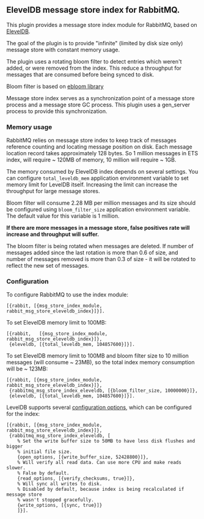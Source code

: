 ## ElevelDB message store index for RabbitMQ.

This plugin provides a message store index module for RabbitMQ, based on
[ElevelDB](https://github.com/basho/eleveldb).

The goal of the plugin is to provide "infinite" (limited by disk size only)
message store with constant memory usage.

The plugin uses a rotating bloom filter to detect entries which weren't added,
or were removed from the index. This reduce a throughput for messages that are
consumed before being synced to disk.

Bloom filter is based on [ebloom library](https://github.com/basho/ebloom)

Message store index serves as a synchronization point of a message store process
and a message store GC process. This plugin uses a gen_server process to provide
this synchronization.

### Memory usage

RabbitMQ relies on message store index to keep track of messages reference counting
and locating message position on disk. Each message location record takes approximately
128 bytes.
So 1 million messages in ETS index, will require ~ 120MB of memory,
10 million will require ~ 1GB.

The memory consumed by ElevelDB index depends on several settings.
You can configure `total_leveldb_mem` application environment variable to set
memory limit for LevelDB itself. Increasing the limit can increase the throughput
for large message stores.

Bloom filter will consume 2.28 MB per million messages and its size should be
configured using `bloom_filter_size` application environment variable.
The default value for this variable is 1 million.

**If there are more messages in a message store, false positives rate will increase
and throughput will suffer.**

The bloom filter is being rotated when messages are deleted. If number of messages
added since the last rotation is more than 0.6 of size, and number of messages
removed is more than 0.3 of size - it will be rotated to reflect the new set of
messages.

### Configuration

To configure RabbitMQ to use the index module:

```
[{rabbit, [{msg_store_index_module, rabbit_msg_store_eleveldb_index}]}].
```

To set ElevelDB memory limit to 100MB:

```
[{rabbit,   [{msg_store_index_module, rabbit_msg_store_eleveldb_index}]},
 {eleveldb, [{total_leveldb_mem, 104857600}]}].
```

To set ElevelDB memory limit to 100MB and
bloom filter size to 10 million messages (will consume ~ 23MB),
so the total index memory consumption will be ~ 123MB:

```
[{rabbit, [{msg_store_index_module, rabbit_msg_store_eleveldb_index}]},
 {rabbitmq_msg_store_index_eleveldb, [{bloom_filter_size, 10000000}]},
 {eleveldb, [{total_leveldb_mem, 104857600}]}].
```


LevelDB supports several [configuration options](https://github.com/google/leveldb/blob/master/include/leveldb/options.h),
which can be configured for the index:

```
[{rabbit, [{msg_store_index_module, rabbit_msg_store_eleveldb_index}]},
 {rabbitmq_msg_store_index_eleveldb, [
    % Set the write buffer size to 50MB to have less disk flushes and bigger
    % initial file size.
    {open_options, [{write_buffer_size, 52428800}]},
    % Will verify all read data. Can use more CPU and make reads slower.
    % False by default.
    {read_options, [{verify_checksums, true}]},
    % Will sync all writes to disk.
    % Disabled by default, because index is being recalculated if message store
    % wasn't stopped gracefully.
    {write_options, [{sync, true}]}
    ]}].
```